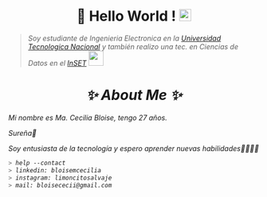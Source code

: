 <h1 align="center">👋 Hello World !  <img src="https://github.com/TheDudeThatCode/TheDudeThatCode/blob/master/Assets/Earth.gif" width="24px"></h1>

><p><em>Soy estudiante de Ingenieria Electronica en la <a href="https://www.fra.utn.edu.ar/">Universidad Tecnologica Nacional</a> y también realizo una tec. en Ciencias de Datos en el <a href="http://inset.edu.ar/">InSET</a> <img src="https://media.giphy.com/media/fYSnHlufseco8Fh93Z/giphy.gif" width="30">

<h1 align="center">✨ About Me ✨</h1>
  <p>Mi nombre es Ma. Cecilia Bloise, tengo 27 años.</p>
  <p>Sureña🐧</p>

  <p>Soy entusiasta de la tecnología y espero aprender nuevas habilidades🙌🏿💃🏿</p>
  
````bash
> help --contact
> linkedin: bloisemcecilia
> instagram: limoncitosalvaje
> mail: bloisececii@gmail.com
````
  
<!--
**CeciiBloise/CeciiBloise** is a ✨ _special_ ✨ repository because its `README.md` (this file) appears on your GitHub profile.

Here are some ideas to get you started:

- 🔭 I’m currently working on ...
- 🌱 I’m currently learning ...
- 👯 I’m looking to collaborate on ...
- 🤔 I’m looking for help with ...
- 💬 Ask me about ...
- 📫 How to reach me: ...
- 😄 Pronouns: ...
- ⚡ Fun fact: ...
-->
